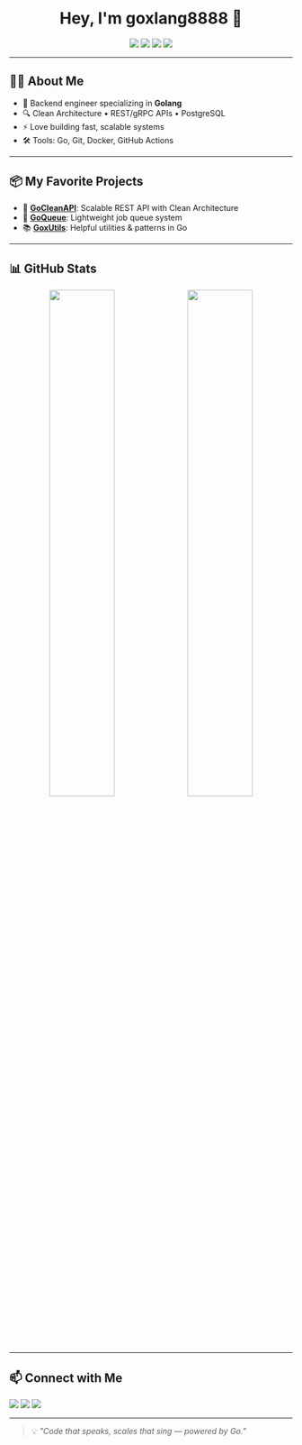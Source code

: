 <h1 align="center">Hey, I'm goxlang8888 🐹</h1>

<p align="center">
  <img src="https://img.shields.io/badge/Go-00ADD8?style=for-the-badge&logo=go&logoColor=white" />
  <img src="https://img.shields.io/badge/PostgreSQL-336791?style=for-the-badge&logo=postgresql&logoColor=white" />
  <img src="https://img.shields.io/badge/Docker-2496ED?style=for-the-badge&logo=docker&logoColor=white" />
  <img src="https://img.shields.io/badge/Linux-FCC624?style=for-the-badge&logo=linux&logoColor=black" />
</p>

---

## 👨‍💻 About Me

- 🧠 Backend engineer specializing in **Golang**
- 🔍 Clean Architecture • REST/gRPC APIs • PostgreSQL
- ⚡ Love building fast, scalable systems
- 🛠️ Tools: Go, Git, Docker, GitHub Actions

---

## 📦 My Favorite Projects

- 🔗 [**GoCleanAPI**](https://github.com/goxlang8888/GoCleanAPI): Scalable REST API with Clean Architecture
- 🧵 [**GoQueue**](https://github.com/goxlang8888/GoQueue): Lightweight job queue system
- 📚 [**GoxUtils**](https://github.com/goxlang8888/GoxUtils): Helpful utilities & patterns in Go

---

## 📊 GitHub Stats

<p align="center">
  <img src="https://github-readme-stats.vercel.app/api?username=goxlang8888&show_icons=true&theme=radical&hide_border=true" width="48%" />
  <img src="https://github-readme-stats.vercel.app/api/top-langs/?username=goxlang8888&layout=compact&theme=radical&hide_border=true" width="48%" />
</p>

---

## 📫 Connect with Me

<p>
  <a href="mailto:youremail@example.com"><img src="https://img.shields.io/badge/email-D14836?style=for-the-badge&logo=gmail&logoColor=white" /></a>
  <a href="https://linkedin.com/in/your-link"><img src="https://img.shields.io/badge/linkedin-0A66C2?style=for-the-badge&logo=linkedin&logoColor=white" /></a>
  <a href="https://yourwebsite.com"><img src="https://img.shields.io/badge/portfolio-000000?style=for-the-badge&logo=about-dot-me&logoColor=white" /></a>
</p>

---

> 💡 *"Code that speaks, scales that sing — powered by Go."*

